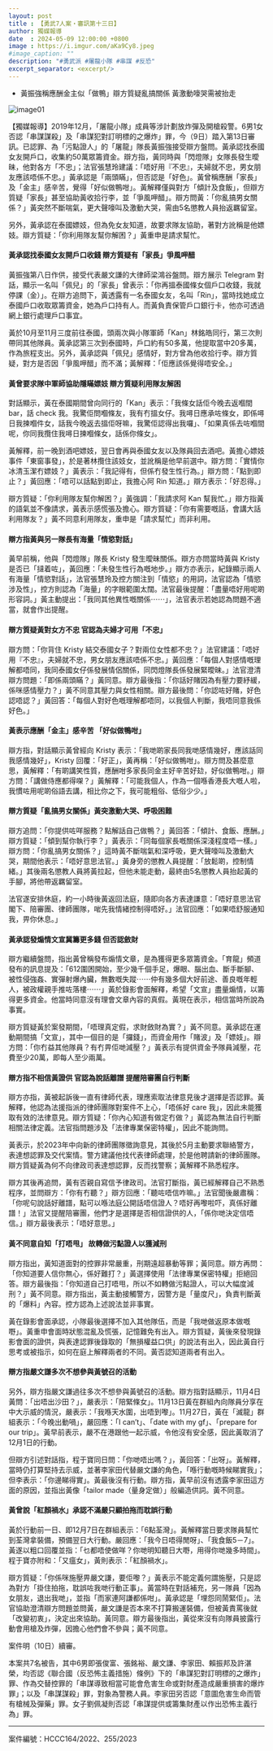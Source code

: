 ```yaml
---
layout: post
title : 【勇武7人案・審訊第十三日】
author: 獨媒報導
date  : 2024-05-09 12:00:00 +0800
image : https://i.imgur.com/aKa9Cy8.jpeg
#image_caption: ""
description: "#勇武派 #屠龍小隊 #串謀 #反恐"
excerpt_separator: <excerpt/>
---
```


- 黃振強稱應酬金主似「做鴨」辯方質疑亂搞關係 黃激動嚎哭需被抬走

<excerpt/>

![image01](https://i.imgur.com/jtUmmzd.png)

【獨媒報導】2019年12月，「屠龍小隊」成員等涉計劃放炸彈及開槍殺警。6男1女否認「串謀謀殺」及「串謀犯對訂明標的之爆炸」罪，今（9日）踏入第13日審訊。已認罪、為「污點證人」的「屠龍」隊長黃振強接受辯方盤問。黃承認找泰國女友開戶口，收集約50萬眾籌資金。辯方指，黃同時與「閃燈隊」女隊長發生曖昧，他對各方「不忠」；法官張慧玲建議：「唔好用『不忠』，夫婦就不忠，男女朋友應該唔係不忠。」黃承認是「兩頭瞞」，但否認是「好色」。黃曾稱應酬「家長」及「金主」感辛苦，覺得「好似做鴨咁」。黃解釋僅與對方「傾計及食飯」，但辯方質疑「家長」甚至協助黃收拾行李，並「爭風呷醋」。辯方問黃：「你亂搞男女關係？」黃突然不斷喘氣，更大聲嚎叫及激動大哭，需由5名懲教人員抬返羈留室。

另外，黃承認在泰國嫖妓，但為免女友知道，故要求隊友協助，著對方訛稱是他嫖妓。辯方質疑：「你利用隊友幫你解困？」黃重申是請求幫忙。

#### 黃承認找泰國女友開戶口收錢 辯方質疑有「家長」爭風呷醋

黃振強第八日作供，接受代表嚴文謙的大律師梁鴻谷盤問。辯方展示 Telegram 對話，顯示一名叫「佩兒」的「家長」曾表示：「你再搵泰國條女個戶口收錢，我就停課（金）」。在辯方追問下，黃透露有一名泰國女友，名叫「Rin」，當時找她成立泰國戶口收取眾籌資金，她為戶口持有人。而黃負責保管戶口銀行卡，他亦可透過網上銀行處理戶口事宜。

黃於10月至11月三度前往泰國，頭兩次與小隊軍師「Kan」林銘皓同行，第三次則帶同其他隊員。黃承認第三次到泰國時，戶口約有50多萬，他提取當中20多萬，作為旅程支出。另外，黃承認與「佩兒」感情好，對方曾為他收拾行李。辯方質疑，對方是否因「爭風呷醋」而不滿；黃解釋：「佢應該係覺得唔安全。」

#### 黃曾要求隊中軍師協助隱瞞嫖妓 辯方質疑利用隊友解困

對話顯示，黃在泰國期間曾向同行的「Kan」表示：「我條女話佢今晚去返嗰間 bar，話 check 我。我驚佢問嗰條友，我有冇搵女仔。我噚日應承咗條女，即係噚日我揀嗰件女，話我今晚返去搵佢呀嘛，我驚佢認得出我囉」、「如果真係去咗嗰間呢，你同我攬住我噚日揀嗰條女，話係你條女」。

黃解釋，前一晚到酒吧嫖妓，翌日會再與泰國女友以及隊員回去酒吧。黃擔心嫖妓事件「東窗事發」，於是著林攬住該妓女，並訛稱是他早前選中。辯方問：「實情你冰清玉潔冇嫖妓？」黃表示：「我記得有，但係冇發生性行為。」辯方問：「點到即止？」黃回應：「唔可以話點到即止，我擔心阿 Rin 知道。」辯方表示：「好忍得。」

辯方質疑：「你利用隊友幫你解困？」黃強調：「我請求阿 Kan 幫我忙。」辯方指黃的語氣並不像請求，黃表示感慌張及擔心。辯方質疑：「你有需要嘅話，會講大話利用隊友？」黃不同意利用隊友，重申是「請求幫忙」而非利用。

#### 辯方指黃與另一隊長有海量「情慾對話」

黃早前稱，他與「閃燈隊」隊長 Kristy 發生曖昧關係。辯方亦問當時黃與 Kristy 是否已「撻着咗」，黃回應：「未發生性行為嘅地步。」辯方亦表示，紀錄顯示兩人有海量「情慾對話」，法官張慧玲及控方關注到「情慾」的用詞，法官認為「情慾涉及性」，控方則認為「海量」的字眼範圍太闊。法官最後提醒：「盡量唔好用呢啲形容詞。」黃主動提出：「我同其他異性嘅關係⋯⋯」，法官表示若她認為問題不適當，就會作出提醒。

#### 辯方質疑黃對女方不忠 官認為夫婦才可用「不忠」

辯方問：「你背住 Kristy 結交泰國女子？對兩位女性都不忠？」法官建議：「唔好用『不忠』，夫婦就不忠，男女朋友應該唔係不忠。」黃回應：「每個人對感情嘅理解都唔同，我同泰國女仔係發展情侶關係，同閃燈隊長係發展緊曖昧。」法官澄清辯方問題：「即係兩頭瞞？」黃同意。辯方最後指：「你話好賭因為有壓力要紓緩，係咪感情壓力？」黃不同意其壓力與女性相關。辯方最後問：「你認咗好賭，好色認唔認？」黃回答：「每個人對好色嘅理解都唔同，以我個人判斷，我唔同意我係好色。」

#### 黃表示應酬「金主」感辛苦 「好似做鴨咁」

辯方指，對話顯示黃曾經向 Kristy 表示：「我哋啲家長同我哋感情幾好，應該話同我感情幾好」，Kristy 回覆：「好正」，黃再稱：「好似做鴨咁」。辯方問及甚麼意思，黃解釋：「有啲講笑性質，應酬咁多家長同金主好辛苦好攰，好似做鴨咁。」辯方問：「講做侍應都得㗎？」黃解釋：「可能我個人，作為一個喺香港長大嘅人啦，我慣咗用呢啲俗語去講，相比你之下，我可能粗俗、低俗少少。」

#### 辯方質疑「亂搞男女關係」黃突激動大哭、呼吸困難

辯方追問：「你提供咗咩服務？點解話自己做鴨？」黃回答：「傾計、食飯、應酬。」辯方質疑：「傾到幫你執行李？」黃表示：「同每個家長嘅關係深淺程度唔一樣。」辯方問：「你亂搞男女關係？」這時黃不斷喘氣和深呼吸，更大聲嚎叫及激動大哭，期間他表示：「唔好意思法官。」黃身旁的懲教人員提醒：「放鬆啲，控制情緒。」其後兩名懲教人員將黃拉起，但他未能走動，最終由5名懲教人員抬起黃的手腳，將他帶返羈留室。

法官遂安排休庭，約一小時後黃返回法庭，隨即向各方表達謙意：「唔好意思法官閣下、陪審團、律師團隊，啱先我情緒控制得唔好。」法官回應：「如果唔舒服通知我，畀你休息。」

#### 黃承認發煽情文宣冀籌更多錢 但否認斂財

辯方繼續盤問，指出黃曾稱發布煽情文章，是為獲得更多眾籌資金。「育龍」頻道發布的訊息提及：「612圍困開始，至少幾千個手足，爆眼、腦出血、斷手斷腳、被性侵強姦、實彈射爆內臟，無數嘅失蹤⋯⋯仲有幾多個大好前途、善良嘅年輕人，被政權親手推咗落樓⋯⋯」黃於錄影會面解釋，希望「文宣」盡量煽情，以籌得更多資金。他當時同意沒有理會文章內容的真假。黃現在表示，相信當時所說為事實。

辯方質疑黃於案發期間，「唔理真定假，求財斂財為實？」黃不同意。黃承認在運動期間搞「文宣」，其中一個目的是「攞錢」，而資金用作「賭波」及「嫖妓」。辯方問：「你冇益其他隊員？有冇畀佢哋減壓？」黃表示有提供資金予隊員減壓，花費至少20萬，即每人至少兩萬。

#### 辯方指不相信黃證供 官認為說話離譜 提醒陪審團自行判斷

辯方亦指，黃被起訴後一直有律師代表，理應索取法律意見後才選擇是否認罪。黃解釋，他認為法援指派的律師團隊對案件不上心，「唔係好 care 我」，因此未能獲取有效的法律意見。辯方質疑：「你內心知道有做定冇做？」黃認為無法自行判斷相關法律定義。法官指問題涉及「法律專業保密特權」，因此不能詢問。

黃表示，於2023年中向新的律師團隊徵詢意見，其後於5月主動要求聯絡警方，表達想認罪及交代案情。警方建議他找代表律師處理，於是他聘請新的律師團隊。辯方質疑黃為何不向律政司表達想認罪，反而找警察；黃解釋不熟悉程序。

辯方其後再追問，黃有否親自寫信予律政司。法官打斷指，黃已經解釋自己不熟悉程序，並問辯方：「你有冇聽？」辯方回應：「聽咗唔信咋嘛。」法官聞後嚴肅稱：「你呢句說話好離譜，點可以喺法庭公開話唔信證人？唔好再嚟啦吓，真係好離譜！」法官又提醒陪審團，他們才是選擇是否相信證供的人，「係你哋決定信唔信。」辯方最後表示：「唔好意思。」

#### 黃不同意自知「打唔甩」 故轉做污點證人以獲減刑

辯方指出，黃知道面對的控罪非常嚴重，刑期遠超暴動等罪；黃同意。辯方再問：「你知道要人信你無心，係好難打？」黃選擇使用「法律專業保密特權」拒絕回答。辯方最後指：「你知道自己打唔甩，所以不如轉做污點證人，可以大幅度減刑？」黃不同意。辯方指出，黃主動接觸警方，因警方是「量度尺」，負責判斷黃的「爆料」內容。控方認為上述說法並非事實。

黃在錄影會面承認，小隊最後選擇不加入其他隊伍，而是「我哋做返原本做嘅嘢」。黃重申會面時狀態混亂及慌張，記憶難免有出入。辯方質疑，黃後來發現錄影會面的證供，與表達認罪後錄取的「無損權益口供」的說法有出入，因此黃自行思考或被指示，如何在庭上解釋兩者的不同。黃否認知道兩者有出入。

#### 辯方指嚴文謙多次不想參與黃號召的活動

另外，辯方指嚴文謙過往多次不想參與黃號召的活動。辯方指對話顯示，11月4日黃問：「出唔出沙田？」，嚴表示：「陪緊條女」。11月13日黃在群組內向隊員分享在中大示威的情況，嚴表示：「我喺天水圍，出唔到嚟」。11月27日，黃在「滅龍」群組表示：「今晚出動喎」，嚴回應：「I can’t」、「date with my gf」、「prepare for our trip」。黃早前表示，嚴不在港跟他一起示威，令他沒有安全感，因此黃取消了12月1日的行動。

但辯方引述對話指，程于寶同日問：「你哋唔出嗎？」，黃回答：「出呀」。黃解釋，當時仍打算堅持去示威，並著李家田代替嚴文謙的角色，「喺行動嘅時候睇實我」；但李表示：「你邊睇得實」。黃最後沒有行動。辯方指，黃早前沒有透露李家田這方面的原因，並指出黃像「tailor made（量身定做）」般編造供詞。黃不同意。

#### 黃曾說「紅顏禍水」承認不滿嚴只顧拍拖而耽誤行動

黃於行動前一日、即12月7日在群組表示：「6點荃灣」。黃解釋當日要求隊員幫忙到荃灣拿裝備，預備翌日大行動。嚴回應：「我今日唔得閒呀」、「我食飯5－7」。黃遂以粗口回覆並指：「乜都唔使做咩？你哋明知聽日大嘢，用得你哋幾多時間」。程于寶亦附和：「又瘟女」，黃則表示：「紅顏禍水」。

辯方質疑：「你係咪施壓畀嚴文謙，要佢嚟？」黃表示不能定義何謂施壓，只是認為對方「掛住拍拖，耽誤咗我哋行動正事」。黃當時在對話補充，另一隊員「因為女朋友，退出我哋」，並指「而家連阿謙都係咁」。黃承認是「埋怨同鬧緊佢」。法官協助澄清辯方問題並問黃，嚴文謙是否本來不打算搬運裝備，但被黃責罵後就「改變初衷」，決定出來協助。黃同意。辯方最後指出，黃從來沒有向隊員披露行動會用槍及炸彈，因擔心他們會不參與；黃不同意。

案件明（10日）續審。

本案共7名被告，其中6男即張俊富、張銘裕、嚴文謙、李家田、賴振邦及許湛榮，均否認《聯合國（反恐怖主義措施）條例》下的「串謀犯對訂明標的之爆炸」罪、作為交替控罪的「串謀導致相當可能會危害生命或對財產造成嚴重損害的爆炸罪」；以及「串謀謀殺」罪，對象為警務人員。李家田另否認「意圖危害生命而管有槍械及彈藥」罪。女子劉佩凝則否認「串謀提供或籌集財產以作出恐怖主義行為」罪。

---

案件編號：HCCC164/2022、255/2023
